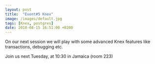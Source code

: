 ```yaml
---
layout: post
title:  "Event#5 Knex"
image: /images/default.jpg
tags: [Knex, postgres]
date: 2018-08-15 16:51:00 +0200
---
```


On our next session we will play with some advanced Knex features like transactions, debugging etc.[]()

Join us next Tuesday, at 10:30 in Jamaica (room 223)